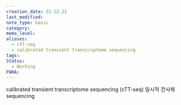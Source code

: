 ```yaml
---
creation_date: 23.12.22
last_modified: 
note_type: basic
category: 
memo_level: 
aliases:
  - cTT-seq
  - calibrated transient transcriptome sequencing
tags: 
Status:
  - Working
PARA:
---
```

calibrated transient transcriptome sequencing (cTT-seq)
일시적 전사체 sequencing
